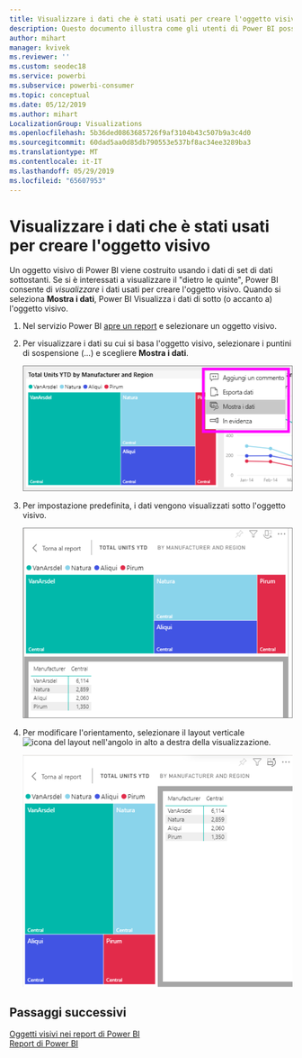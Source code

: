 ```yaml
---
title: Visualizzare i dati che è stati usati per creare l'oggetto visivo
description: Questo documento illustra come gli utenti di Power BI possono "vedere" i dati usati per creare un oggetto visivo.
author: mihart
manager: kvivek
ms.reviewer: ''
ms.custom: seodec18
ms.service: powerbi
ms.subservice: powerbi-consumer
ms.topic: conceptual
ms.date: 05/12/2019
ms.author: mihart
LocalizationGroup: Visualizations
ms.openlocfilehash: 5b36ded0863685726f9af3104b43c507b9a3c4d0
ms.sourcegitcommit: 60dad5aa0d85db790553e537bf8ac34ee3289ba3
ms.translationtype: MT
ms.contentlocale: it-IT
ms.lasthandoff: 05/29/2019
ms.locfileid: "65607953"
---
```

# <a name="show-the-data-that-was-used-to-create-the-visual"></a>Visualizzare i dati che è stati usati per creare l'oggetto visivo

Un oggetto visivo di Power BI viene costruito usando i dati di set di dati sottostanti. Se si è interessati a visualizzare il "dietro le quinte", Power BI consente di *visualizzare* i dati usati per creare l'oggetto visivo. Quando si seleziona **Mostra i dati**, Power BI Visualizza i dati di sotto (o accanto a) l'oggetto visivo.


1. Nel servizio Power BI [apre un report](end-user-report-open.md) e selezionare un oggetto visivo.  
2. Per visualizzare i dati su cui si basa l'oggetto visivo, selezionare i puntini di sospensione (...) e scegliere **Mostra i dati**.
   
   ![Selezionare Mostra i dati](./media/end-user-show-data/power-bi-explore-show-data-newer.png)
3. Per impostazione predefinita, i dati vengono visualizzati sotto l'oggetto visivo.
   
   ![Visualizzazione verticale dell'oggetto visivo e dei dati](./media/end-user-show-data/power-bi-show-data-new.png)

4. Per modificare l'orientamento, selezionare il layout verticale ![icona del layout](media/end-user-show-data/power-bi-vertical-icon-new.png) nell'angolo in alto a destra della visualizzazione.
   
   ![Visualizzazione orizzontale dell'oggetto visivo e dei dati](./media/end-user-show-data/power-bi-show-data-rotate.png)

## <a name="next-steps"></a>Passaggi successivi
[Oggetti visivi nei report di Power BI](../visuals/power-bi-report-visualizations.md)    
[Report di Power BI](end-user-reports.md)    
